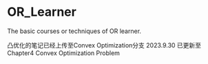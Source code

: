 # OR_Learner
The basic courses or techniques of OR learner.

凸优化的笔记已经上传至Convex Optimization分支
2023.9.30 已更新至Chapter4 Convex Optimization Problem
